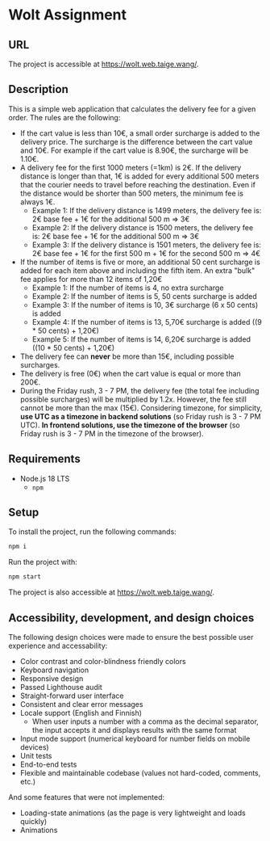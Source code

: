 # Wolt Assignment

## URL

The project is accessible at <https://wolt.web.taige.wang/>.

## Description

This is a simple web application that calculates the delivery fee for a given order. The rules are the following:

* If the cart value is less than 10€, a small order surcharge is added to the delivery price. The surcharge is the difference between the cart value and 10€. For example if the cart value is 8.90€, the surcharge will be 1.10€.
* A delivery fee for the first 1000 meters (=1km) is 2€. If the delivery distance is longer than that, 1€ is added for every additional 500 meters that the courier needs to travel before reaching the destination. Even if the distance would be shorter than 500 meters, the minimum fee is always 1€.
  * Example 1: If the delivery distance is 1499 meters, the delivery fee is: 2€ base fee + 1€ for the additional 500 m => 3€
  * Example 2: If the delivery distance is 1500 meters, the delivery fee is: 2€ base fee + 1€ for the additional 500 m => 3€
  * Example 3: If the delivery distance is 1501 meters, the delivery fee is: 2€ base fee + 1€ for the first 500 m + 1€ for the second 500 m => 4€
* If the number of items is five or more, an additional 50 cent surcharge is added for each item above and including the fifth item. An extra "bulk" fee applies for more than 12 items of 1,20€
  * Example 1: If the number of items is 4, no extra surcharge
  * Example 2: If the number of items is 5, 50 cents surcharge is added
  * Example 3: If the number of items is 10, 3€ surcharge (6 x 50 cents) is added
  * Example 4: If the number of items is 13, 5,70€ surcharge is added ((9 * 50 cents) + 1,20€)
  * Example 5: If the number of items is 14, 6,20€ surcharge is added ((10 * 50 cents) + 1,20€)
* The delivery fee can __never__ be more than 15€, including possible surcharges.
* The delivery is free (0€) when the cart value is equal or more than 200€.
* During the Friday rush, 3 - 7 PM, the delivery fee (the total fee including possible surcharges) will be multiplied by 1.2x. However, the fee still cannot be more than the max (15€). Considering timezone, for simplicity, __use UTC as a timezone in backend solutions__ (so Friday rush is 3 - 7 PM UTC). __In frontend solutions, use the timezone of the browser__ (so Friday rush is 3 - 7 PM in the timezone of the browser).

## Requirements

* Node.js 18 LTS
  * `npm`

## Setup

To install the project, run the following commands:

```bash
npm i
```

Run the project with:

```bash
npm start
```

The project is also accessible at <https://wolt.web.taige.wang/>.

## Accessibility, development, and design choices

The following design choices were made to ensure the best possible user experience and accessability:

* Color contrast and color-blindness friendly colors
* Keyboard navigation
* Responsive design
* Passed Lighthouse audit
* Straight-forward user interface
* Consistent and clear error messages
* Locale support (English and Finnish)
  * When user inputs a number with a comma as the decimal separator, the input accepts it and displays results with the same format
* Input mode support (numerical keyboard for number fields on mobile devices)
* Unit tests
* End-to-end tests
* Flexible and maintainable codebase (values not hard-coded, comments, etc.)

And some features that were not implemented:

* Loading-state animations (as the page is very lightweight and loads quickly)
* Animations

